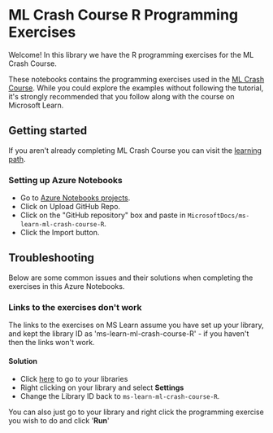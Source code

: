 # ML Crash Course R Programming Exercises

Welcome! In this library we have the R programming exercises for the ML Crash Course.

These notebooks contains the programming exercises used in the [ML Crash Course](https://docs.microsoft.com/learn/paths/ml-crash-course). While you could explore the examples without following the tutorial, it's strongly recommended that you follow along with the course on Microsoft Learn.

## Getting started

If you aren't already completing ML Crash Course you can visit the [learning path](https://docs.microsoft.com/learn/paths/ml-crash-course).

### Setting up Azure Notebooks

* Go to [Azure Notebooks projects](https://notebooks.azure.com/home/projects#).
* Click on Upload GitHub Repo.
* Click on the "GitHub repository" box and paste in ```MicrosoftDocs/ms-learn-ml-crash-course-R```.
* Click the Import button.

## Troubleshooting

Below are some common issues and their solutions when completing the exercises in this Azure Notebooks.

### Links to the exercises don't work

The links to the exercises on MS Learn assume you have set up your library, and kept the library ID as 'ms-learn-ml-crash-course-R' - if you haven't then the links won't work.

#### Solution

* Click [here](https://notebooks.azure.com/home/libraries) to go to your libraries
* Right clicking on your library and select __Settings__
* Change the Library ID back to ```ms-learn-ml-crash-course-R```.

You can also just go to your library and right click the programming exercise you wish to do and click '__Run__'
